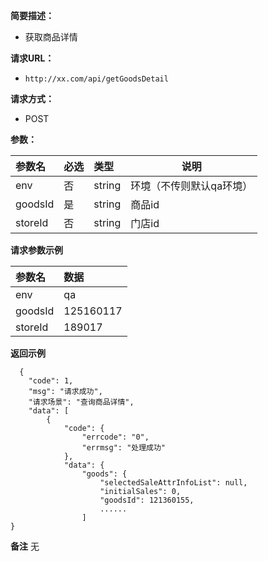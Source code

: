 **简要描述：** 

- 获取商品详情

**请求URL：** 
- ` http://xx.com/api/getGoodsDetail `
  
**请求方式：**
- POST 

**参数：** 

|参数名|必选|类型|说明|
|:----    |:---|:----- |-----   |
|env |否  |string |环境（不传则默认qa环境）   |
|goodsId |是  |string | 商品id    |
|storeId     |否  |string | 门店id    |

**请求参数示例**

|参数名|数据|
|:----    |:-------    |
|env	  |qa     |
|goodsId |125160117 |
|storeId |189017 |

 **返回示例**

``` 
  {
    "code": 1,
    "msg": "请求成功",
    "请求场景": "查询商品详情",
    "data": [
        {
            "code": {
                "errcode": "0",
                "errmsg": "处理成功"
            },
            "data": {
                "goods": {
                    "selectedSaleAttrInfoList": null,
                    "initialSales": 0,
                    "goodsId": 121360155,
					......
                ]
}
```


 **备注** 
无


